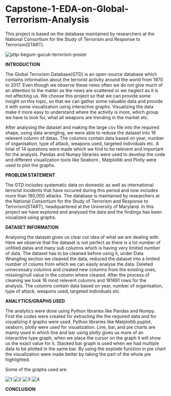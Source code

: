 # Capstone-1-EDA-on-Global-Terrorism-Analysis
This project is based on the database maintained by researchers at the National Consortium for the Study of Terrorism and Response to Terrorism(START).

![pttp-begum-gucuk-terrorism-poster](https://user-images.githubusercontent.com/124442638/216916492-aeda040f-14a3-4e21-a87a-cb042d5806d1.jpg)

**INTRODUCTION**

The Global Terrorism Database(GTD) is an open-source database which contains information about the terrorist activity around the world from 1970 to 2017. Even though we observe these news often we do not give much of an attention to the matter as the news are scattered or we neglect as it is not affecting us. We choose this project so that we can provide some insight on this topic, so that we can gather some valuable data and provide it with some visualization using interactive graphs. Visualizing the data make it more easy to understand where the activity is more, which group we have to look for, what all weapons are trending in the market etc.

After analysing the dataset and making the large csv file into the required shape, using data wrangling, we were able to reduse the dataset into 16 relevent column of datas. The columns contain data based on year, number of organisation, type of attack, weapons used, targeted individuals etc. A total of 14 questions were made which we find to be relevent and important for the analysis. Pandas and Numpy libraries were used to develop the code and different visualization tools like Seaborn , Matplotlib and Plotly were used to plot the graphs.


**PROBLEM STATEMENT**

The GTD includes systematic data on domestic as well as international terrorist incidents that have occured during this period and now includes more than 180,000 attacks. The database is maintained by researchers at the National Consortium for the Study of Terrorism and Response to Terrorism(START), headquartered at the University of Maryland. In this project we have explored and analysed the data and the findings has been visualized using graphs.


**DATASET INFORMATION**

Analysing the dataset gives us clear cut idea of what we are dealing with. Here we observe that the dataset is not perfect as there is a lot number of unfilled datas and many sub columns which is having very limited number of data. The dataset has to be cleaned before using it, under Data Wrangling section we cleaned the data, reduced the dataset into a limited number of colums from which we can easily analyse the data. Deleted unnecessary columns and created new columns from the existing ones, missiing/null value in the column where cleared. After the process of cleaning we took 16 most relevent columns and 181691 rows for the analysis. The columns contain data based on year, number of organisation, type of attack, weapons used, targeted individuals etc.


**ANALYTICS/GRAPHS USED** 

The analytics were done using Python libraries like Pandas and Numpy. First the codes were created for extracting the the required data and for visualizing it graphs were used. Python libraries like Matplotlib.pyplot, seaborn, plotly were used for visualization. Line, bar, and pie charts are mainly used in which line and bar using plotly gives us more of an interactive type graph, when we place the cursor on the graph it will show us the exact value for it. Stacked bar graph is used when we had multiple data to be plotted in the same bar. By using the explode function in pie chart the visualization were made better by taking the part of the whole pie highlighted.

Some of the graphs used are:
 
![1](https://user-images.githubusercontent.com/124442638/216913495-54382616-9253-4e8b-93a8-4e10f998c2f0.png)
![2](https://user-images.githubusercontent.com/124442638/216914503-7b48fdd8-b411-4069-84af-e2fad1465f04.png)
![3](https://user-images.githubusercontent.com/124442638/216914530-b92b42f7-0b34-4aeb-8cb9-c7de8c58cc9c.png)
![4](https://user-images.githubusercontent.com/124442638/216914548-56d4cf91-f552-42e7-b7cb-d56e5a7fe020.png)


**CONCLUSION**
